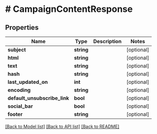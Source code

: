 # # CampaignContentResponse

## Properties

Name | Type | Description | Notes
------------ | ------------- | ------------- | -------------
**subject** | **string** |  | [optional] 
**html** | **string** |  | [optional] 
**text** | **string** |  | [optional] 
**hash** | **string** |  | [optional] 
**last_updated_on** | **int** |  | [optional] 
**encoding** | **string** |  | [optional] 
**default_unsubscribe_link** | **bool** |  | [optional] 
**social_bar** | **bool** |  | [optional] 
**footer** | **string** |  | [optional] 

[[Back to Model list]](../../README.md#documentation-for-models) [[Back to API list]](../../README.md#documentation-for-api-endpoints) [[Back to README]](../../README.md)


